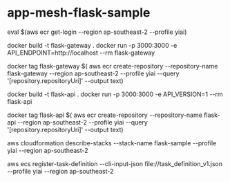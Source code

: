# app-mesh-flask-sample

eval \$(aws ecr get-login --region ap-southeast-2 --profile yiai)

docker build -t flask-gateway .
docker run -p 3000:3000 -e API_ENDPOINT=http://localhost --rm flask-gateway

docker tag flask-gateway \$( aws ecr create-repository --repository-name flask-gateway --region ap-southeast-2 --profile yiai --query '[repository.repositoryUri]' --output text)

docker build -t flask-api .
docker run -p 3000:3000 -e API_VERSION=1 --rm flask-api

docker tag flask-api \$( aws ecr create-repository --repository-name flask-api --region ap-southeast-2 --profile yiai --query '[repository.repositoryUri]' --output text)

aws cloudformation describe-stacks --stack-name flask-sample --profile yiai --region ap-southeast-2

aws ecs register-task-definition --cli-input-json file://task_definition_v1.json --profile yiai --region ap-southeast-2
